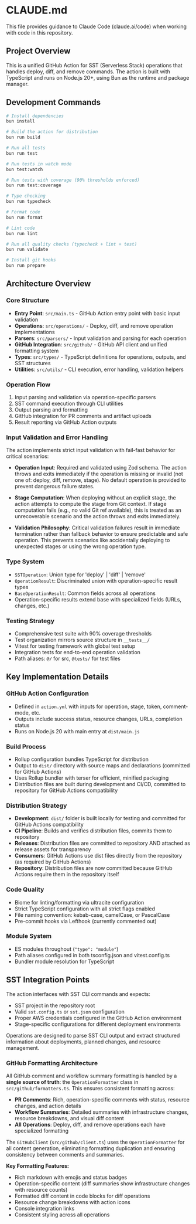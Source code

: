 # CLAUDE.md

This file provides guidance to Claude Code (claude.ai/code) when working with code in this repository.

## Project Overview

This is a unified GitHub Action for SST (Serverless Stack) operations that handles deploy, diff, and remove commands. The action is built with TypeScript and runs on Node.js 20+, using Bun as the runtime and package manager.

## Development Commands

```bash
# Install dependencies
bun install

# Build the action for distribution
bun run build

# Run all tests
bun run test

# Run tests in watch mode
bun test:watch

# Run tests with coverage (90% thresholds enforced)
bun run test:coverage

# Type checking
bun run typecheck

# Format code
bun run format

# Lint code
bun run lint

# Run all quality checks (typecheck + lint + test)
bun run validate

# Install git hooks
bun run prepare
```

## Architecture Overview

### Core Structure

- **Entry Point**: `src/main.ts` - GitHub Action entry point with basic input validation
- **Operations**: `src/operations/` - Deploy, diff, and remove operation implementations
- **Parsers**: `src/parsers/` - Input validation and parsing for each operation
- **GitHub Integration**: `src/github/` - GitHub API client and unified formatting system
- **Types**: `src/types/` - TypeScript definitions for operations, outputs, and SST structures
- **Utilities**: `src/utils/` - CLI execution, error handling, validation helpers

### Operation Flow

1. Input parsing and validation via operation-specific parsers
2. SST command execution through CLI utilities
3. Output parsing and formatting
4. GitHub integration for PR comments and artifact uploads
5. Result reporting via GitHub Action outputs

### Input Validation and Error Handling

The action implements strict input validation with fail-fast behavior for critical scenarios:

- **Operation Input**: Required and validated using Zod schema. The action throws and exits immediately if the operation is missing or invalid (not one of: deploy, diff, remove, stage). No default operation is provided to prevent dangerous failure states.

- **Stage Computation**: When deploying without an explicit stage, the action attempts to compute the stage from Git context. If stage computation fails (e.g., no valid Git ref available), this is treated as an unrecoverable scenario and the action throws and exits immediately.

- **Validation Philosophy**: Critical validation failures result in immediate termination rather than fallback behavior to ensure predictable and safe operation. This prevents scenarios like accidentally deploying to unexpected stages or using the wrong operation type.

### Type System

- `SSTOperation`: Union type for 'deploy' | 'diff' | 'remove'
- `OperationResult`: Discriminated union with operation-specific result types
- `BaseOperationResult`: Common fields across all operations
- Operation-specific results extend base with specialized fields (URLs, changes, etc.)

### Testing Strategy

- Comprehensive test suite with 90% coverage thresholds
- Test organization mirrors source structure in `__tests__/`
- Vitest for testing framework with global test setup
- Integration tests for end-to-end operation validation
- Path aliases: `@/` for src, `@tests/` for test files

## Key Implementation Details

### GitHub Action Configuration

- Defined in `action.yml` with inputs for operation, stage, token, comment-mode, etc.
- Outputs include success status, resource changes, URLs, completion status
- Runs on Node.js 20 with main entry at `dist/main.js`

### Build Process

- Rollup configuration bundles TypeScript for distribution
- Output to `dist/` directory with source maps and declarations (committed for GitHub Actions)
- Uses Rollup bundler with terser for efficient, minified packaging
- Distribution files are built during development and CI/CD, committed to repository for GitHub Actions compatibility

### Distribution Strategy

- **Development**: `dist/` folder is built locally for testing and committed for GitHub Actions compatibility
- **CI Pipeline**: Builds and verifies distribution files, commits them to repository
- **Releases**: Distribution files are committed to repository AND attached as release assets for transparency
- **Consumers**: GitHub Actions use dist files directly from the repository (as required by GitHub Actions)
- **Repository**: Distribution files are now committed because GitHub Actions require them in the repository itself

### Code Quality

- Biome for linting/formatting via ultracite configuration
- Strict TypeScript configuration with all strict flags enabled
- File naming convention: kebab-case, camelCase, or PascalCase
- Pre-commit hooks via Lefthook (currently commented out)

### Module System

- ES modules throughout (`"type": "module"`)
- Path aliases configured in both tsconfig.json and vitest.config.ts
- Bundler module resolution for TypeScript

## SST Integration Points

The action interfaces with SST CLI commands and expects:

- SST project in the repository root
- Valid `sst.config.ts` or `sst.json` configuration
- Proper AWS credentials configured in the GitHub Action environment
- Stage-specific configurations for different deployment environments

Operations are designed to parse SST CLI output and extract structured information about deployments, planned changes, and resource management.

### GitHub Formatting Architecture

All GitHub comment and workflow summary formatting is handled by a **single source of truth**: the `OperationFormatter` class in `src/github/formatters.ts`. This ensures consistent formatting across:

- **PR Comments**: Rich, operation-specific comments with status, resource changes, and action details
- **Workflow Summaries**: Detailed summaries with infrastructure changes, resource breakdowns, and visual diff content
- **All Operations**: Deploy, diff, and remove operations each have specialized formatting

The `GitHubClient` (`src/github/client.ts`) uses the `OperationFormatter` for all content generation, eliminating formatting duplication and ensuring consistency between comments and summaries.

**Key Formatting Features:**
- Rich markdown with emojis and status badges
- Operation-specific content (diff summaries show infrastructure changes with resource counts)
- Formatted diff content in code blocks for diff operations
- Resource change breakdowns with action icons
- Console integration links
- Consistent styling across all operations
